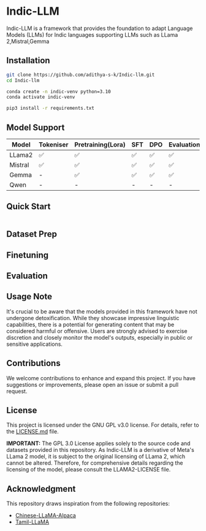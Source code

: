 # Indic-LLM

Indic-LLM is a framework that provides the foundation to adapt Language Models (LLMs) for Indic languages supporting LLMs such as LLama 2,Mistral,Gemma 

## Installation

```bash
git clone https://github.com/adithya-s-k/Indic-llm.git
cd Indic-llm

conda create -n indic-venv python=3.10
conda activate indic-venv

pip3 install -r requirements.txt
```

## Model Support 
| Model  | Tokeniser | Pretraining(Lora) | SFT | DPO | Evaluation |
|--------|-----------|---------------------|-----|-----|------------|
| LLama2 | ✅        | ✅                 | ✅  | ✅  | ✅         |
| Mistral| ✅        | ✅                 | ✅  | ✅  | ✅         |
| Gemma  | -        | ✅                 | ✅  | ✅  | ✅         |
| Qwen   | -         | -                 | -  | -  | -         |


## Quick Start

```bash

```

## Dataset Prep


## Finetuning


## Evaluation


## Usage Note

It's crucial to be aware that the models provided in this framework have not undergone detoxification. While they showcase impressive linguistic capabilities, there is a potential for generating content that may be considered harmful or offensive. Users are strongly advised to exercise discretion and closely monitor the model's outputs, especially in public or sensitive applications.

## Contributions

We welcome contributions to enhance and expand this project. If you have suggestions or improvements, please open an issue or submit a pull request.

## License

This project is licensed under the GNU GPL v3.0 license. For details, refer to the [LICENSE.md](LICENSE.md) file.

**IMPORTANT:** The GPL 3.0 License applies solely to the source code and datasets provided in this repository. As Indic-LLM is a derivative of Meta's LLama 2 model, it is subject to the original licensing of LLama 2, which cannot be altered. Therefore, for comprehensive details regarding the licensing of the model, please consult the LLAMA2-LICENSE file.

<!-- ## Citation

If you use ambari model or the kannada-instruct dataset in your research, please cite:

*Insert citation information here* -->

## Acknowledgment

This repository draws inspiration from the following repositories:
- [Chinese-LLaMA-Alpaca](https://github.com/ymcui/Chinese-LLaMA-Alpaca)
- [Tamil-LLaMA](https://github.com/abhinand5/tamil-llama)